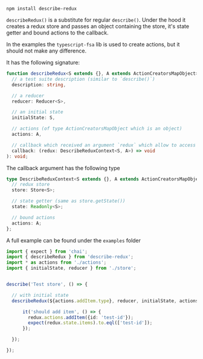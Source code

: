 `npm install describe-redux`

`describeRedux()` is a substitute for regular `describe()`.
Under the hood it creates a redux store and passes an object containing the store, it's state getter
and bound actions to the callback.

In the examples the `typescript-fsa` lib is used to create actions, but it should not make any difference.

It has the following signature:

```typescript
function describeRedux<S extends {}, A extends ActionCreatorsMapObject>(
  // a test suite description (similar to `describe()`)
  description: string,

  // a reducer
  reducer: Reducer<S>,

  // an initial state
  initialState: S,

  // actions (of type ActionCreatorsMapObject which is an object)
  actions: A,

  // callback which received an argument `redux` which allow to access the store
  callback: (redux: DescribeReduxContext<S, A>) => void
): void;

```

The callback argument  has the following type

```typescript
type DescribeReduxContext<S extends {}, A extends ActionCreatorsMapObject> = {
  // redux store
  store: Store<S>;

  // state getter (same as store.getState())
  state: Readonly<S>;

  // bound actions
  actions: A;
};

```

A full example can be found under the `examples` folder


```typescript
import { expect } from 'chai';
import { describeRedux } from 'describe-redux';
import * as actions from './actions';
import { initialState, reducer } from './store';


describe('Test store', () => {

  // with initial state
  describeRedux(${actions.addItem.type}, reducer, initialState, actions, redux => {

      it('should add item', () => {
        redux.actions.addItem({id: 'test-id'});
        expect(redux.state.items).to.eql(['test-id']);
      });

  });

});
```

